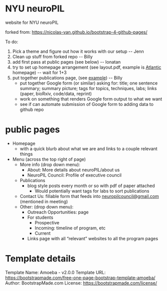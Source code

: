 
# NYU neuroPIL

website for NYU neuroPIL

forked from: https://nicolas-van.github.io/bootstrap-4-github-pages/

To do:

1. Pick a theme and figure out how it works with our setup -- Jenn
2. Clean up stuff from forked repo -- Billy
3. add first pass at public pages (see below) -- Ionatan
4. try to set up homepage arrangement (see layout.pdf, example is
   [Atlantic](https://www.theatlantic.com/) homepage) -- wait for 1+3
5. put together publications page, (see
   [example](https://www.dudmanlab.org/html/publications.html)) --
   Billy
   - put together Google form (or similar) asking for: title; one
     sentence summary; summary picture; tags for topics, techniques,
     labs; links (paper, bioRxiv, code/data, reprint)
   - work on something that renders Google form output to what we want
   - see if can automate submission of Google form to adding data to
     github repo

# public pages

- Homepage
  - with a quick blurb about what we are and links to a couple
    relevant things
- Menu (across the top right of page)
  - More info (drop down menu):
    - About: More details about neuroPIL/about us
    - NeuroPIL Council: Profile of executive council
  - Publications
    - blog style posts every month or so with pdf of paper attached
      - Would potentially want tags for labs to sort publications
  - Contact Us: fillable form that feeds into
    neuropilcouncil@gmail.com (mentioned in meeting)
  - Other: (drop down menu):
    - Outreach Opportunities: page
    - For students
      - Prospective
      - Incoming: timeline of program, etc  
      - Current
    - Links page with all “relevant” websites to all the program pages


# Template details

Template Name: Amoeba - v2.0.0
Template URL: https://bootstrapmade.com/free-one-page-bootstrap-template-amoeba/
Author: BootstrapMade.com
License: https://bootstrapmade.com/license/
